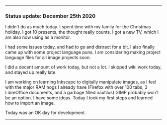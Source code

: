 ***

### Status update: December 25th 2020

I didn't do as much today. I spent time with my family for the Christmas holiday. I got 10 presents, the thought really counts. I got a new TV, which I am also now using as a monitor.

I had some issues today, and had to go and distract for a bit. I also finally came up with some project language puns. I am considering making project language files for all image projects soon.

I did a decent amount of work today, but not a lot. I skipped wiki work today, and stayed up really late.

I am working on learning Inkscape to digitally manipulate images, as I feel with the major RAM hogs I already have (Firefox with over 100 tabs, 3 LibreOffice documents, and a garbage filled nautilus) GIMP probably won't be an option. I have some ideas. Today I took my first steps and learned how to import an image.

Today was an OK day for development.

***
